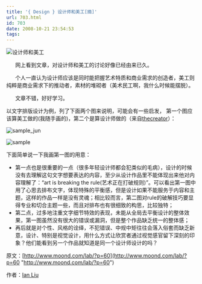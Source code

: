 ```yaml
---
title: '{ Design } 设计师和美工[摘]'
url: 703.html
id: 703
date: 2008-10-21 23:54:53
tags:
---
```


![设计师和美工](http://cai13.info/blog_pic/2008/10/art.jpg "设计师和美工")

      网上看到文章，对设计师和美工的讨论好像已经由来已久。

      个人一直认为设计师应该是同时能把握艺术特质和商业需求的创造者，美工则纯粹是商业需求下的推动者，素材的堆砌者（美术民工啊，我什么时候能摆脱）。

      文章不错，好好学习。

以文字排版设计为例，列了下面两个图来说明，可能会有一些启发， 第一个图应该算美工做的(我随手画的)，第二个是算设计师做的（来自[thecreator](http://www.vishalgoyal.co.in/blog/?p=23)）：

![sample_jun](http://www.moond.com/lab/wp_upload/86ec35c22251_CD81/sample_jun.jpg "sample_jun")

![sample](http://www.moond.com/lab/wp_upload/86ec35c22251_CD81/sample.jpg "sample")

下面简单说一下我画第一图的用意：

*   第一点也是很重要的一点（很多年轻设计师都会犯类似的毛病），设计的时候没有去理解这句文字想要表达的内容，至少从设计作品里不能体现出来他对内容理解了：“art is breaking the rule(艺术正在打破规则)”。可以看出第一图中用了心思去排布文字，体现特殊的平衡感，但是设计如果不能服务于内容和主题，这样的作品一样是没有灵魂；相比较而言，第二图对rule的破解技巧要显得专业和切合主题一些，而且对排布也有很细致的构思，比较独特；
*   第二点，过多地注重文字细节特效的表现，未能从全局去平衡设计的整体效果，第一图虽然没有很大的错误或漏洞，但是整个作品缺乏统一的整体感；
*   再后就是对个性、风格的诠绎，不犯错误、中规中矩往往会落入俗套而缺乏新意，设计、特别是视觉设计，用什么方式让欣赏者通过视觉感官留下深刻的印象？他们能看到另一个作品就知道是同一个设计师设计的吗？

原文：[http://www.moond.com/lab/?p=60](http://www.moond.com/lab/?p=60 "http://www.moond.com/lab/?p=60")

作者：[Ian Liu](http://www.moond.com)